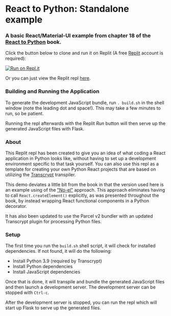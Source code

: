 # React to Python: Standalone example

### A basic React/Material-UI example from chapter 18 of the [React to Python](https://pyreact.com) book.

Click the button below to clone and run it on Replit (A free [Replit](https://replit.com/) account is required):

[![Run on Repl.it](https://repl.it/badge/github/JennaSys/replit_rtp_standalone)](https://repl.it/github/JennaSys/replit_rtp_standalone)

Or you can just view the Replit repl [here](https://replit.com/@JennaSys/replitrtpstandalone).

### Building and Running the Application
To generate the development JavaScript bundle, run `. build.sh` in the shell window (note the leading dot and space!). This may take a few minutes to run, so be patient.

Running the repl afterwards with the Replit _Run_ button will then serve up the generated JavaScript files with Flask.

### About
This Replit repl has been created to give you an idea of what coding a React application in Python looks like, without having to set up a development environment specific to that task yourself.  You can also use this repl as a template for creating your own Python React projects that are based on utilizing the [Transcrypt](https://www.transcrypt.org) transpiler.

This demo deviates a little bit from the book in that the version used here is an example using of the ["No-el"](https://dev.to/jennasys/no-el-eliminate-explicit-calls-to-createelement-when-using-python-to-code-react-applications-5214) approach.  This approach eliminates having to call `React.createElement()` explicitly, as was presented throughout the book, by instead wrapping React functional components in a Python decorator.

It has also been updated to use the Parcel v2 bundler with an updated Transcrypt plugin for processing Python files.

### Setup
The first time you run the `build.sh` shell script, it will check for installed dependencies.  If not found, it will do the following:  
- Install Python 3.9 (required by Transcrypt)
- Install Python dependencies
- Install JavaScript dependencies

Once that is done, it will transpile and bundle the generated JavaScript files and then launch a development server. The development server can be stopped with `Ctrl-c`.

After the development server is stopped, you can run the repl which will start up Flask to serve up the generated files.

